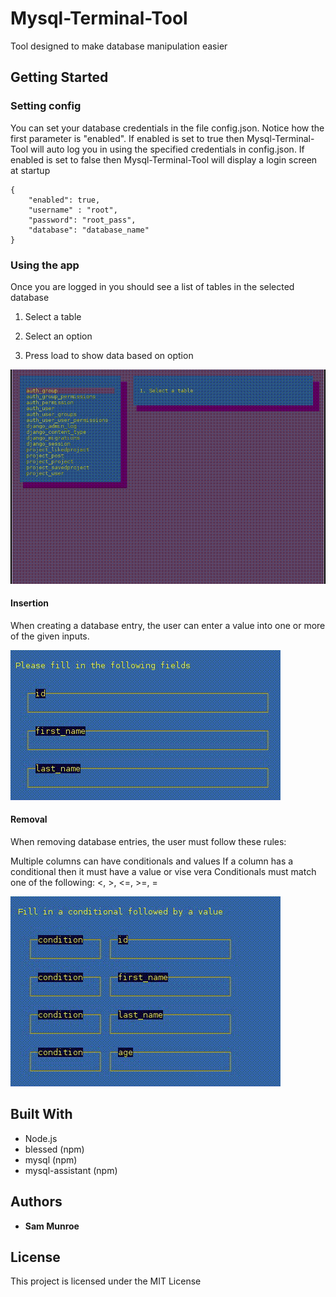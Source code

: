 # Mysql-Terminal-Tool

Tool designed to make database manipulation easier

## Getting Started

### Setting config

You can set your database credentials in the file config.json. Notice how the first parameter is "enabled". If enabled is set to true then Mysql-Terminal-Tool will auto log you in using the specified credentials in config.json. If enabled is set to false then Mysql-Terminal-Tool will display a login screen at startup

```
{ 
	"enabled": true,
	"username" : "root",
	"password": "root_pass",
	"database": "database_name"
}

```

### Using the app

Once you are logged in you should see a list of tables in the selected database

1. Select a table

2. Select an option

3. Press load to show data based on option

![](https://raw.githubusercontent.com/munroe7/Mysql-Terminal-Tool/master/img/overview.gif)


#### Insertion

When creating a database entry, the user can enter a value into one or more of the given inputs.

![](https://raw.githubusercontent.com/munroe7/Mysql-Terminal-Tool/master/img/insert.gif)

#### Removal

When removing database entries, the user must follow these rules:

Multiple columns can have conditionals and values
If a column has a conditional then it must have a value or vise vera
Conditionals must match one of the following: <, >, <=, >=, =

![](https://raw.githubusercontent.com/munroe7/Mysql-Terminal-Tool/master/img/removal.gif)


## Built With

* Node.js
* blessed (npm)
* mysql (npm)
* mysql-assistant (npm)


## Authors

* **Sam Munroe**

## License

This project is licensed under the MIT License